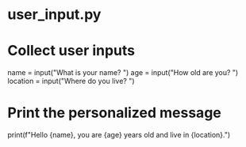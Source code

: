 # user_input.py

# Collect user inputs
name = input("What is your name? ")
age = input("How old are you? ")
location = input("Where do you live? ")

# Print the personalized message
print(f"Hello {name}, you are {age} years old and live in {location}.")
